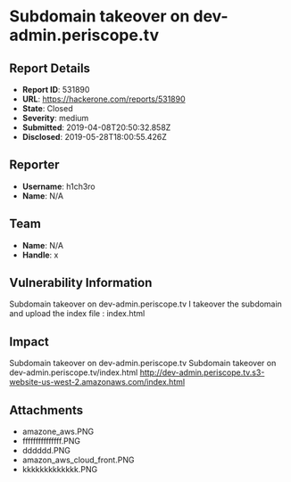# Subdomain takeover on dev-admin.periscope.tv

## Report Details
- **Report ID**: 531890
- **URL**: https://hackerone.com/reports/531890
- **State**: Closed
- **Severity**: medium
- **Submitted**: 2019-04-08T20:50:32.858Z
- **Disclosed**: 2019-05-28T18:00:55.426Z

## Reporter
- **Username**: h1ch3ro
- **Name**: N/A

## Team
- **Name**: N/A
- **Handle**: x

## Vulnerability Information
Subdomain takeover on dev-admin.periscope.tv
I takeover the subdomain and upload the index file : index.html

## Impact

Subdomain takeover on dev-admin.periscope.tv
Subdomain takeover on dev-admin.periscope.tv/index.html
http://dev-admin.periscope.tv.s3-website-us-west-2.amazonaws.com/index.html

## Attachments
- amazone_aws.PNG
- fffffffffffffff.PNG
- dddddd.PNG
- amazon_aws_cloud_front.PNG
- kkkkkkkkkkkkk.PNG
